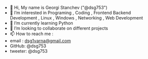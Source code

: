 - 👋 Hi, My name is Georgi Stanchev ("@dsg753") 
- 👀 I’m interested in Programing  , Coding , Frontend Backend Development , Linux , Windows , Networking , Web Development
- 🌱 I’m currently learning Python
- 💞️ I’m looking to collaborate on different projects 
- 📫 How to reach me :
- email : dsg1varna@gmail.com
- GitHub: @dsg753
- tweeter: @dsg753 
<!---
dsg753/dsg753 is a ✨ special ✨ repository because its `README.md` (this file) appears on your GitHub profile.
You can click the Preview link to take a look at your changes.
--->
